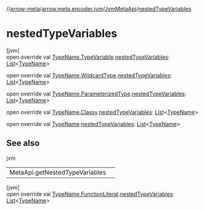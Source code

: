 //[arrow-meta](../../../index.md)/[arrow.meta.encoder.jvm](../index.md)/[JvmMetaApi](index.md)/[nestedTypeVariables](nested-type-variables.md)

# nestedTypeVariables

[jvm]\
open override val [TypeName.TypeVariable](../../arrow.meta.ast/-type-name/-type-variable/index.md).[nestedTypeVariables](nested-type-variables.md): [List](https://kotlinlang.org/api/latest/jvm/stdlib/kotlin.collections/-list/index.html)&lt;[TypeName](../../arrow.meta.ast/-type-name/index.md)&gt;

open override val [TypeName.WildcardType](../../arrow.meta.ast/-type-name/-wildcard-type/index.md).[nestedTypeVariables](nested-type-variables.md): [List](https://kotlinlang.org/api/latest/jvm/stdlib/kotlin.collections/-list/index.html)&lt;[TypeName](../../arrow.meta.ast/-type-name/index.md)&gt;

open override val [TypeName.ParameterizedType](../../arrow.meta.ast/-type-name/-parameterized-type/index.md).[nestedTypeVariables](nested-type-variables.md): [List](https://kotlinlang.org/api/latest/jvm/stdlib/kotlin.collections/-list/index.html)&lt;[TypeName](../../arrow.meta.ast/-type-name/index.md)&gt;

open override val [TypeName.Classy](../../arrow.meta.ast/-type-name/-classy/index.md).[nestedTypeVariables](nested-type-variables.md): [List](https://kotlinlang.org/api/latest/jvm/stdlib/kotlin.collections/-list/index.html)&lt;[TypeName](../../arrow.meta.ast/-type-name/index.md)&gt;

open override val [TypeName](../../arrow.meta.ast/-type-name/index.md).[nestedTypeVariables](nested-type-variables.md): [List](https://kotlinlang.org/api/latest/jvm/stdlib/kotlin.collections/-list/index.html)&lt;[TypeName](../../arrow.meta.ast/-type-name/index.md)&gt;

## See also

jvm

| | |
|---|---|
| MetaApi.getNestedTypeVariables |  |

[jvm]\
open override val [TypeName.FunctionLiteral](../../arrow.meta.ast/-type-name/-function-literal/index.md).[nestedTypeVariables](nested-type-variables.md): [List](https://kotlinlang.org/api/latest/jvm/stdlib/kotlin.collections/-list/index.html)&lt;[TypeName](../../arrow.meta.ast/-type-name/index.md)&gt;

